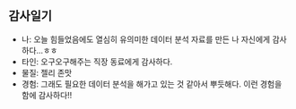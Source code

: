 ## 감사일기
- 나: 오늘 힘들었음에도 열심히 유의미한 데이터 분석 자료를 만든 나 자신에게 감사하다...ㅎㅎ
- 타인: 오구오구해주는 직장 동료에게 감사하다.
- 물질: 젤리 존맛
- 경험: 그래도 필요한 데이터 분석을 해가고 있는 것 같아서 뿌듯해다. 이런 경험을 함에 감사하다!!

